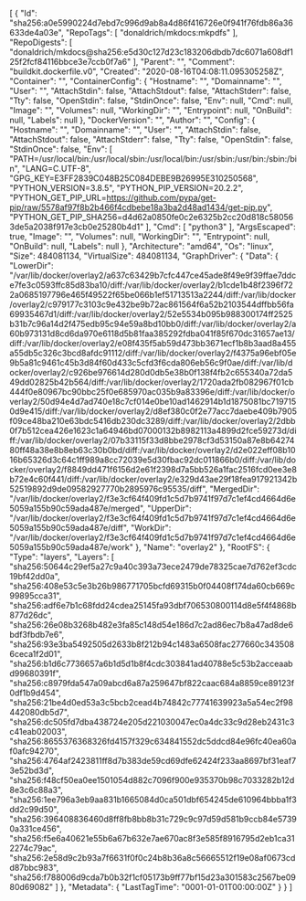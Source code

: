 [
  {
    "Id": "sha256:a0e5990224d7ebd7c996d9ab8a4d86f416726e0f941f76fdb86a36633de4a03e",
    "RepoTags": [
      "donaldrich/mkdocs:mkpdfs"
    ],
    "RepoDigests": [
      "donaldrich/mkdocs@sha256:e5d30c127d23c183206dbdb7dc6071a608df125f2fcf84116bbce3e7ccb0f7a6"
    ],
    "Parent": "",
    "Comment": "buildkit.dockerfile.v0",
    "Created": "2020-08-16T04:08:11.095305258Z",
    "Container": "",
    "ContainerConfig": {
      "Hostname": "",
      "Domainname": "",
      "User": "",
      "AttachStdin": false,
      "AttachStdout": false,
      "AttachStderr": false,
      "Tty": false,
      "OpenStdin": false,
      "StdinOnce": false,
      "Env": null,
      "Cmd": null,
      "Image": "",
      "Volumes": null,
      "WorkingDir": "",
      "Entrypoint": null,
      "OnBuild": null,
      "Labels": null
    },
    "DockerVersion": "",
    "Author": "",
    "Config": {
      "Hostname": "",
      "Domainname": "",
      "User": "",
      "AttachStdin": false,
      "AttachStdout": false,
      "AttachStderr": false,
      "Tty": false,
      "OpenStdin": false,
      "StdinOnce": false,
      "Env": [
        "PATH=/usr/local/bin:/usr/local/sbin:/usr/local/bin:/usr/sbin:/usr/bin:/sbin:/bin",
        "LANG=C.UTF-8",
        "GPG_KEY=E3FF2839C048B25C084DEBE9B26995E310250568",
        "PYTHON_VERSION=3.8.5",
        "PYTHON_PIP_VERSION=20.2.2",
        "PYTHON_GET_PIP_URL=https://github.com/pypa/get-pip/raw/5578af97f8b2b466f4cdbebe18a3ba2d48ad1434/get-pip.py",
        "PYTHON_GET_PIP_SHA256=d4d62a0850fe0c2e6325b2cc20d818c580563de5a2038f917e3cb0e25280b4d1"
      ],
      "Cmd": [
        "python3"
      ],
      "ArgsEscaped": true,
      "Image": "",
      "Volumes": null,
      "WorkingDir": "",
      "Entrypoint": null,
      "OnBuild": null,
      "Labels": null
    },
    "Architecture": "amd64",
    "Os": "linux",
    "Size": 484081134,
    "VirtualSize": 484081134,
    "GraphDriver": {
      "Data": {
        "LowerDir": "/var/lib/docker/overlay2/a637c63429b7cfc447ce45ade8f49e9f39ffae7ddce7fe3c0593ffc85d83ba10/diff:/var/lib/docker/overlay2/b1cde1b48f2396f722a0685197796e465f49522f65be066b1ef51713513a2244/diff:/var/lib/docker/overlay2/c979177c3103c9e432be9b72ac861564f6a52b2103544dffbb56fa69935467d1/diff:/var/lib/docker/overlay2/52e5534b095b988300174ff2525b31b7c96a14d2f475edb95c94e59a8bd10bb0/diff:/var/lib/docker/overlay2/a60b973131d8cd6da970e6118d5b81faa385292fdba041f85f670dc31657ae13/diff:/var/lib/docker/overlay2/e08f435f5ab59d473bb3671ecf1b8b3aad8a455a55db5c326c3bcd8afdc91112/diff:/var/lib/docker/overlay2/f4375a96ebf05e9b5a81c9461c45b3d84f60d433c5cfd3f6cda806eb56c9f0ae/diff:/var/lib/docker/overlay2/c926be976614d280d0db5e38b0f138f4fb2c655340a72da549dd02825b42b564/diff:/var/lib/docker/overlay2/1720ada2fb082967f01cb444f0e80967bc90bbc25f0e685970ac035b9a83396e/diff:/var/lib/docker/overlay2/50d94e4d7ad740e18c7cf014e0be10ad1462914b1d1875081bc7197150d9e415/diff:/var/lib/docker/overlay2/d8ef380c0f2e77acc7daebe409b7905f09ce48ba210e63bdc5416db230dc3289/diff:/var/lib/docker/overlay2/2dbb0f7b512cea426e1623c1a64946bd07000132b8982113a4899d2fce59273d/diff:/var/lib/docker/overlay2/07b33115f33d8bbe2978cf3d53150a87e8b6427480ff48a38e8b8eb63c30b0bd/diff:/var/lib/docker/overlay2/d2e022eff08b1016b65326d3c64c1ff989a8cc72039e5d30fbac92dc011866b0/diff:/var/lib/docker/overlay2/f8849dd471f6156d2e61f2398d7a5bb526a1fac2516fcd0ee3e8b72e4c60f441/diff:/var/lib/docker/overlay2/e329d43ae29f18fea917921342b52519892d9de09582927770b2895976c95535/diff",
        "MergedDir": "/var/lib/docker/overlay2/f3e3cf64f409fd1c5d7b9741f97d7c1ef4cd4664d6e5059a155b90c59ada487e/merged",
        "UpperDir": "/var/lib/docker/overlay2/f3e3cf64f409fd1c5d7b9741f97d7c1ef4cd4664d6e5059a155b90c59ada487e/diff",
        "WorkDir": "/var/lib/docker/overlay2/f3e3cf64f409fd1c5d7b9741f97d7c1ef4cd4664d6e5059a155b90c59ada487e/work"
      },
      "Name": "overlay2"
    },
    "RootFS": {
      "Type": "layers",
      "Layers": [
        "sha256:50644c29ef5a27c9a40c393a73ece2479de78325cae7d762ef3cdc19bf42dd0a",
        "sha256:408e53c5e3b26b986771705bcfd69315b0f04408f174da60cb669c99895cca31",
        "sha256:adf6e7b1c68fdd24cdea25145fa93dbf706530800114d8e5f4f4868b877d26dc",
        "sha256:26e08b3268b482e3fa85c148d54e186d7c2ad86ec7b8a47ad8de6bdf3fbdb7e6",
        "sha256:93e3ba5492505d2633b8f212b94c1483a6508fac277660c3435086ceca1f2d01",
        "sha256:b1d6c7736657a6b1d5d1b8f4cdc303841ad40788e5c53b2acceaabd99680391f",
        "sha256:c8979fda547a09abcd6a87a259647bf822caac684a8859ce89123f0df1b9d454",
        "sha256:21be4d0ed53a3c5bcb2cead4b74842c77741639923a5a54ec2f98442080db5d7",
        "sha256:dc505fd7dba438724e205d221030047ec0a4dc33c9d28eb2431c3c41eab02003",
        "sha256:8655376368326fd4157f329c634841552dc5ddcd84e96fc40ea60af0afc94270",
        "sha256:4764af2423811ff8d7b383de59cd69dfe62424f233aa8697bf31eaf73e52bd3d",
        "sha256:f48cf50ea0ee1501054d882c7096f900e935370b98c7033282b12d8e3c6c88a3",
        "sha256:1ee796a3eb9aa831b1665084d0ca501dbf654245de610964bbba1f3dd2c99d50",
        "sha256:396408836460d8ff8fb8bb8b31c729c9c97d59d581b9ccb84e57390a331ce456",
        "sha256:f5e6a40621e55b6a67b632e7ae670ac8f3e585f8916795d2eb1ca312274c79ac",
        "sha256:2e58d9c2b93a7f6631f0f0c24b8b36a8c56665512f19e08af0673cdd87bbc983",
        "sha256:f788006d9cda7b0b32f1cf05173b9ff77bf15d23a301583c2567be0980d69082"
      ]
    },
    "Metadata": {
      "LastTagTime": "0001-01-01T00:00:00Z"
    }
  }
]
